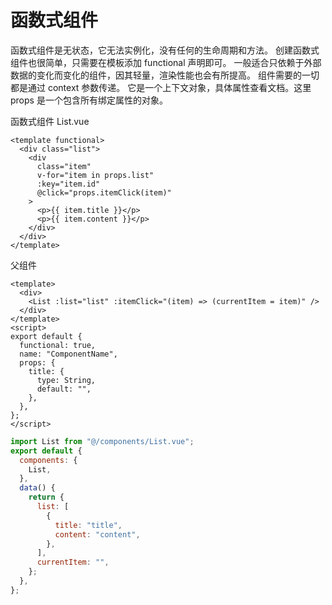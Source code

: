 # 函数式组件

函数式组件是无状态，它无法实例化，没有任何的生命周期和方法。
创建函数式组件也很简单，只需要在模板添加 functional 声明即可。
一般适合只依赖于外部数据的变化而变化的组件，因其轻量，渲染性能也会有所提高。
组件需要的一切都是通过 context 参数传递。
它是一个上下文对象，具体属性查看文档。这里 props 是一个包含所有绑定属性的对象。

函数式组件 List.vue

```vue
<template functional>
  <div class="list">
    <div
      class="item"
      v-for="item in props.list"
      :key="item.id"
      @click="props.itemClick(item)"
    >
      <p>{{ item.title }}</p>
      <p>{{ item.content }}</p>
    </div>
  </div>
</template>
```

父组件

```vue
<template>
  <div>
    <List :list="list" :itemClick="(item) => (currentItem = item)" />
  </div>
</template>
<script>
export default {
  functional: true,
  name: "ComponentName",
  props: {
    title: {
      type: String,
      default: "",
    },
  },
};
</script>
```

```js
import List from "@/components/List.vue";
export default {
  components: {
    List,
  },
  data() {
    return {
      list: [
        {
          title: "title",
          content: "content",
        },
      ],
      currentItem: "",
    };
  },
};
```
